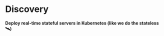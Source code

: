 # Discovery

**Deploy real-time stateful servers in Kubernetes (like we do the stateless :artificial_satellite:)**

